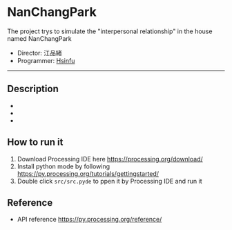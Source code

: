 # NanChangPark
The project trys to simulate the "interpersonal relationship" in the house named NanChangPark

- Director: 江品緒
- Programmer: [Hsinfu](https://github.com/Hsinfu)

****

## Description
-
-
-

## How to run it
1. Download Processing IDE here https://processing.org/download/
2. Install python mode by following https://py.processing.org/tutorials/gettingstarted/
3. Double click `src/src.pyde` to ppen it by Processing IDE and run it

## Reference
* API reference https://py.processing.org/reference/